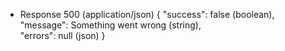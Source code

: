 + Response 500 (application/json)
    {
        "success": false (boolean),
        "message": Something went wrong (string),     
        "errors": null (json)
    }